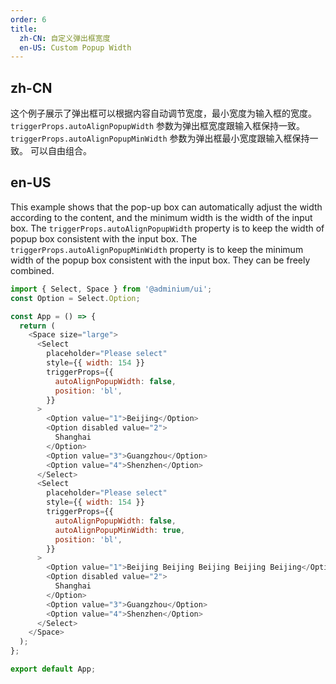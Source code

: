 ```yaml
---
order: 6
title:
  zh-CN: 自定义弹出框宽度
  en-US: Custom Popup Width
---
```


## zh-CN

这个例子展示了弹出框可以根据内容自动调节宽度，最小宽度为输入框的宽度。
`triggerProps.autoAlignPopupWidth` 参数为弹出框宽度跟输入框保持一致。
`triggerProps.autoAlignPopupMinWidth` 参数为弹出框最小宽度跟输入框保持一致。
可以自由组合。

## en-US

This example shows that the pop-up box can automatically adjust the width according to the content, and the minimum width is the width of the input box.
The `triggerProps.autoAlignPopupWidth` property is to keep the width of popup box consistent with the input box.
The `triggerProps.autoAlignPopupMinWidth` property is to keep the minimum width of the popup box consistent with the input box.
They can be freely combined.

```js
import { Select, Space } from '@adminium/ui';
const Option = Select.Option;

const App = () => {
  return (
    <Space size="large">
      <Select
        placeholder="Please select"
        style={{ width: 154 }}
        triggerProps={{
          autoAlignPopupWidth: false,
          position: 'bl',
        }}
      >
        <Option value="1">Beijing</Option>
        <Option disabled value="2">
          Shanghai
        </Option>
        <Option value="3">Guangzhou</Option>
        <Option value="4">Shenzhen</Option>
      </Select>
      <Select
        placeholder="Please select"
        style={{ width: 154 }}
        triggerProps={{
          autoAlignPopupWidth: false,
          autoAlignPopupMinWidth: true,
          position: 'bl',
        }}
      >
        <Option value="1">Beijing Beijing Beijing Beijing Beijing</Option>
        <Option disabled value="2">
          Shanghai
        </Option>
        <Option value="3">Guangzhou</Option>
        <Option value="4">Shenzhen</Option>
      </Select>
    </Space>
  );
};

export default App;
```
